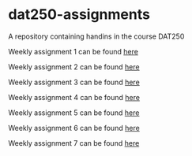 # dat250-assignments
A repository containing handins in the course DAT250

Weekly assignment 1 can be found [here](/experiment-1/expass1.md)

Weekly assignment 2 can be found [here](/experiment-2/expass2.md)

Weekly assignment 3 can be found [here](/experiment-3/expass3.md)

Weekly assignment 4 can be found [here](/experiment-4/expass4.md)

Weekly assignment 5 can be found [here](/experiment-5/expass5.md)

Weekly assignment 6 can be found [here](/experiment-6/expass6.md)

Weekly assignment 7 can be found [here](/experiment-7/expass7.md)
